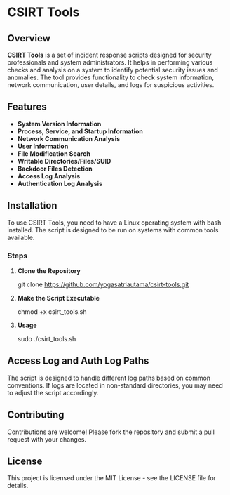 # **CSIRT Tools**

## **Overview**

**CSIRT Tools** is a set of incident response scripts designed for security professionals and system administrators. It helps in performing various checks and analysis on a system to identify potential security issues and anomalies. The tool provides functionality to check system information, network communication, user details, and logs for suspicious activities.

## **Features**

- **System Version Information**
- **Process, Service, and Startup Information**
- **Network Communication Analysis**
- **User Information**
- **File Modification Search**
- **Writable Directories/Files/SUID**
- **Backdoor Files Detection**
- **Access Log Analysis**
- **Authentication Log Analysis**

## **Installation**

To use CSIRT Tools, you need to have a Linux operating system with bash installed. The script is designed to be run on systems with common tools available.

### **Steps**

1. **Clone the Repository**

   git clone https://github.com/yogasatriautama/csirt-tools.git

2. **Make the Script Executable**

   chmod +x csirt_tools.sh

3. **Usage**

   sudo ./csirt_tools.sh

## **Access Log and Auth Log Paths**
The script is designed to handle different log paths based on common conventions. If logs are located in non-standard directories, you may need to adjust the script accordingly.

## **Contributing**
Contributions are welcome! Please fork the repository and submit a pull request with your changes.

## **License**
This project is licensed under the MIT License - see the LICENSE file for details.
